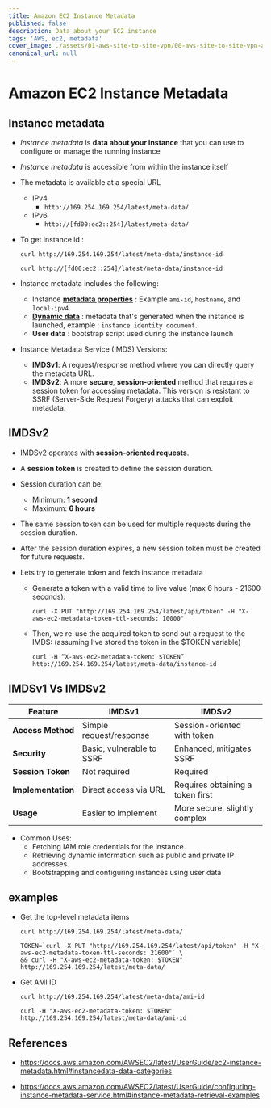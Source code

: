```yaml
---
title: Amazon EC2 Instance Metadata
published: false
description: Data about your EC2 instance
tags: 'AWS, ec2, metadata'
cover_image: ./assets/01-aws-site-to-site-vpn/00-aws-site-to-site-vpn-architecture-1000x420-devto.png
canonical_url: null
---
```


# Amazon EC2 Instance Metadata

## Instance metadata

- *Instance metadata* is **data about your instance** that you can use to configure or manage the running instance
- *Instance metadata* is accessible from within the instance itself
- The metadata is available at a special URL
    - IPv4
        - `http://169.254.169.254/latest/meta-data/`
    - IPv6
        - `http://[fd00:ec2::254]/latest/meta-data/`

- To get instance id : 

    ```
    curl http://169.254.169.254/latest/meta-data/instance-id
    ```

    ```
    curl http://[fd00:ec2::254]/latest/meta-data/instance-id

    ```
- Instance metadata includes the following:
    - Instance [**metadata properties**](https://docs.aws.amazon.com/AWSEC2/latest/UserGuide/ec2-instance-metadata.html#instancedata-data-categories)  : Example `ami-id`, `hostname`, and `local-ipv4`.
    - [**Dynamic data**](https://docs.aws.amazon.com/AWSEC2/latest/UserGuide/ec2-instance-metadata.html#dynamic-data-categories) : metadata that's generated when the instance is launched, example : `instance identity document`.
    - **User data** : bootstrap script used during the instance launch

- Instance Metadata Service (IMDS) Versions:
    - **IMDSv1**: A request/response method where you can directly query the metadata URL.
    - **IMDSv2**: A more **secure**, **session-oriented** method that requires a session token for accessing metadata. This version is resistant to SSRF (Server-Side Request Forgery) attacks that can exploit metadata.


## IMDSv2

- IMDSv2 operates with **session-oriented requests**.
- A **session token** is created to define the session duration.
- Session duration can be:
    - Minimum: **1 second**
    - Maximum: **6 hours**
- The same session token can be used for multiple requests during the session duration.
- After the session duration expires, a new session token must be created for future requests.

- Lets try to generate token and fetch instance metadata

    - Generate a token with a valid time to live value (max 6 hours - 21600 seconds):

        ```
        curl -X PUT "http://169.254.169.254/latest/api/token" -H "X-aws-ec2-metadata-token-ttl-seconds: 10000"

        ```
    - Then, we re-use the acquired token to send out a request to the IMDS: (assuming I’ve stored the token in the $TOKEN variable)

        ```
        curl -H “X-aws-ec2-metadata-token: $TOKEN” http://169.254.169.254/latest/meta-data/instance-id
        
        ```


## IMDSv1 Vs IMDSv2

| Feature                  | IMDSv1                          | IMDSv2                          |
|--------------------------|---------------------------------|---------------------------------|
| **Access Method**        | Simple request/response         | Session-oriented with token     |
| **Security**             | Basic, vulnerable to SSRF       | Enhanced, mitigates SSRF        |
| **Session Token**        | Not required                    | Required                        |
| **Implementation**       | Direct access via URL           | Requires obtaining a token first|
| **Usage**                | Easier to implement             | More secure, slightly complex   |


- Common Uses:
    - Fetching IAM role credentials for the instance.
    - Retrieving dynamic information such as public and private IP addresses.
    - Bootstrapping and configuring instances using user data


## examples 

- Get the top-level metadata items

    ```
    curl http://169.254.169.254/latest/meta-data/ 

    ```

    ```
    TOKEN=`curl -X PUT "http://169.254.169.254/latest/api/token" -H "X-aws-ec2-metadata-token-ttl-seconds: 21600"` \
    && curl -H "X-aws-ec2-metadata-token: $TOKEN" http://169.254.169.254/latest/meta-data/    

    ```
- Get AMI ID

    ```
    curl http://169.254.169.254/latest/meta-data/ami-id

    ```

    ```
    curl -H "X-aws-ec2-metadata-token: $TOKEN" http://169.254.169.254/latest/meta-data/ami-id

    ```

## References

- https://docs.aws.amazon.com/AWSEC2/latest/UserGuide/ec2-instance-metadata.html#instancedata-data-categories

- https://docs.aws.amazon.com/AWSEC2/latest/UserGuide/configuring-instance-metadata-service.html#instance-metadata-retrieval-examples

